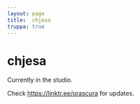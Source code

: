 ```yaml
---
layout: page
title:  chjesa
truppa: true
---
```


# chjesa

Currently in the studio.

Check <a href="https://linktr.ee/orascura" target="_blank">https://linktr.ee/orascura</a> for updates.